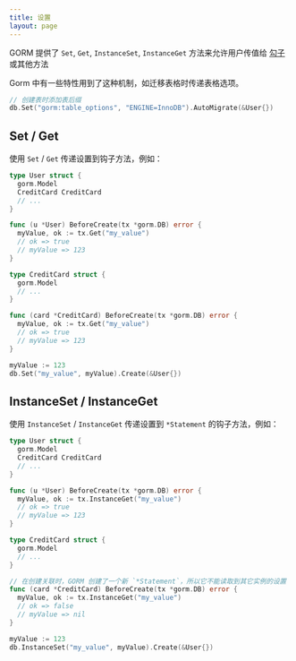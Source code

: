```yaml
---
title: 设置
layout: page
---
```


GORM 提供了 `Set`, `Get`, `InstanceSet`, `InstanceGet` 方法来允许用户传值给 [勾子](hooks.html) 或其他方法

Gorm 中有一些特性用到了这种机制，如迁移表格时传递表格选项。

```go
// 创建表时添加表后缀
db.Set("gorm:table_options", "ENGINE=InnoDB").AutoMigrate(&User{})
```

## Set / Get

使用 `Set` / `Get` 传递设置到钩子方法，例如：

```go
type User struct {
  gorm.Model
  CreditCard CreditCard
  // ...
}

func (u *User) BeforeCreate(tx *gorm.DB) error {
  myValue, ok := tx.Get("my_value")
  // ok => true
  // myValue => 123
}

type CreditCard struct {
  gorm.Model
  // ...
}

func (card *CreditCard) BeforeCreate(tx *gorm.DB) error {
  myValue, ok := tx.Get("my_value")
  // ok => true
  // myValue => 123
}

myValue := 123
db.Set("my_value", myValue).Create(&User{})
```


## InstanceSet / InstanceGet

使用 `InstanceSet` / `InstanceGet` 传递设置到 `*Statement` 的钩子方法，例如：

```go
type User struct {
  gorm.Model
  CreditCard CreditCard
  // ...
}

func (u *User) BeforeCreate(tx *gorm.DB) error {
  myValue, ok := tx.InstanceGet("my_value")
  // ok => true
  // myValue => 123
}

type CreditCard struct {
  gorm.Model
  // ...
}

// 在创建关联时，GORM 创建了一个新 `*Statement`，所以它不能读取到其它实例的设置
func (card *CreditCard) BeforeCreate(tx *gorm.DB) error {
  myValue, ok := tx.InstanceGet("my_value")
  // ok => false
  // myValue => nil
}

myValue := 123
db.InstanceSet("my_value", myValue).Create(&User{})
```
